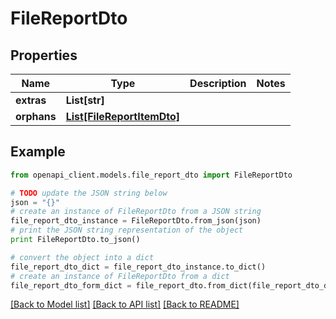 # FileReportDto


## Properties

Name | Type | Description | Notes
------------ | ------------- | ------------- | -------------
**extras** | **List[str]** |  | 
**orphans** | [**List[FileReportItemDto]**](FileReportItemDto.md) |  | 

## Example

```python
from openapi_client.models.file_report_dto import FileReportDto

# TODO update the JSON string below
json = "{}"
# create an instance of FileReportDto from a JSON string
file_report_dto_instance = FileReportDto.from_json(json)
# print the JSON string representation of the object
print FileReportDto.to_json()

# convert the object into a dict
file_report_dto_dict = file_report_dto_instance.to_dict()
# create an instance of FileReportDto from a dict
file_report_dto_form_dict = file_report_dto.from_dict(file_report_dto_dict)
```
[[Back to Model list]](../README.md#documentation-for-models) [[Back to API list]](../README.md#documentation-for-api-endpoints) [[Back to README]](../README.md)


